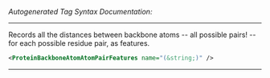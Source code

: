 <!-- THIS IS AN AUTOGENERATED FILE: Don't edit it directly, instead change the schema definition in the code itself. -->

_Autogenerated Tag Syntax Documentation:_

---
Records all the distances between backbone atoms -- all possible pairs! -- for each possible residue pair, as features.

```xml
<ProteinBackboneAtomAtomPairFeatures name="(&string;)" />
```



---
